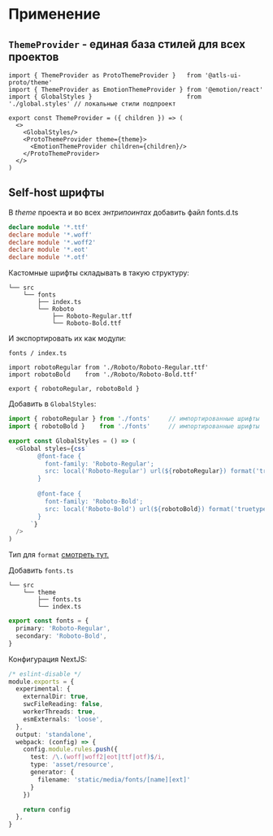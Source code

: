 # Применение

## `ThemeProvider` - единая база стилей для всех проектов

```tsx
import { ThemeProvider as ProtoThemeProvider }   from '@atls-ui-proto/theme'
import { ThemeProvider as EmotionThemeProvider } from '@emotion/react'
import { GlobalStyles }                          from './global.styles' // локальные cтили подпроект

export const ThemeProvider = ({ children }) => (
  <>
    <GlobalStyles/>
    <ProtoThemeProvider theme={theme}>
      <EmotionThemeProvider children={children}/>
    </ProtoThemeProvider>
  </>
)
```

## Self-host шрифты

В _theme_ проекта и во всех _энтрипоинтах_ добавить файл fonts.d.ts

```ts
declare module '*.ttf'
declare module '*.woff'
declare module '*.woff2'
declare module '*.eot'
declare module '*.otf'
```

Кастомные шрифты складывать в такую структуру:

```
└── src
    └── fonts
        ├── index.ts
        └── Roboto
            ├── Roboto-Regular.ttf
            └── Roboto-Bold.ttf

```

И экспортировать их как модули:

```tsx
fonts / index.ts

import robotoRegular from './Roboto/Roboto-Regular.ttf'
import robotoBold    from './Roboto/Roboto-Bold.ttf'

export { robotoRegular, robotoBold }
```

Добавить в `GlobalStyles`:

```typescript jsx
import { robotoRegular } from './fonts'     // импортированные шрифты
import { robotoBold }    from './fonts'     // импортированные шрифты

export const GlobalStyles = () => (
  <Global styles={css`
        @font-face {
          font-family: 'Roboto-Regular';
          src: local('Roboto-Regular') url(${robotoRegular}) format('truetype');
        }
        
        @font-face {
          font-family: 'Roboto-Bold';
          src: local('Roboto-Bold') url(${robotoBold}) format('truetype');
        }
      `}
  />
)
```

Тип
для `format` [смотреть тут.](https://css-tricks.com/snippets/css/using-font-face-in-css/#aa-deepest-possible-browser-support)

Добавить `fonts.ts`

```
└── src
    └── theme
        ├── fonts.ts
        └── index.ts
```

```typescript
export const fonts = {
  primary: 'Roboto-Regular',
  secondary: 'Roboto-Bold',
}
```

Конфигурация NextJS:

```typescript
/* eslint-disable */
module.exports = {
  experimental: {
    externalDir: true,
    swcFileReading: false,
    workerThreads: true,
    esmExternals: 'loose',
  },
  output: 'standalone',
  webpack: (config) => {
    config.module.rules.push({
      test: /\.(woff|woff2|eot|ttf|otf)$/i,
      type: 'asset/resource',
      generator: {
        filename: 'static/media/fonts/[name][ext]'
      }
    })

    return config
  },
}
```
